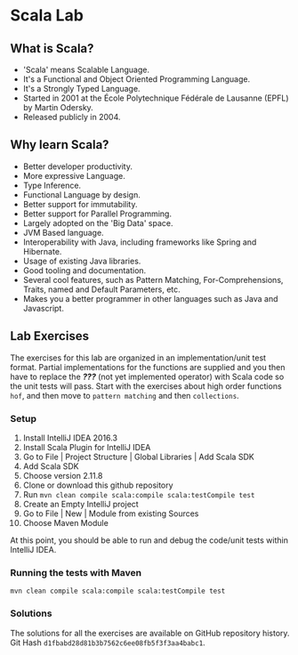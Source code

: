 # Scala Lab

## What is Scala?
   * 'Scala' means Scalable Language. 
   * It's a Functional and Object Oriented Programming Language.
   * It's a Strongly Typed Language.
   * Started in 2001 at the École Polytechnique Fédérale de Lausanne (EPFL) by Martin Odersky.
   * Released publicly in 2004.

## Why learn Scala?

  * Better developer productivity.
  * More expressive Language.
  * Type Inference.
  * Functional Language by design.
  * Better support for immutability.
  * Better support for Parallel Programming.
  * Largely adopted on the 'Big Data' space. 
  * JVM Based language. 
  * Interoperability with Java, including frameworks like Spring and Hibernate.
  * Usage of existing Java libraries.
  * Good tooling and documentation.
  * Several cool features, such as Pattern Matching, For-Comprehensions, Traits, named and Default Parameters, etc.
  * Makes you a better programmer in other languages such as Java and Javascript.

## Lab Exercises

The exercises for this lab are organized in an implementation/unit test format. Partial implementations for the functions are supplied and you then have to replace the **_???_** (not yet implemented operator) with Scala code so the unit tests will pass.
Start with the exercises about high order functions `hof`, and then move to `pattern matching` and then `collections`.  

### Setup

1. Install IntelliJ IDEA 2016.3
2. Install Scala Plugin for IntelliJ IDEA
3. Go to File | Project Structure | Global Libraries | Add Scala SDK
4. Add Scala SDK
5. Choose version 2.11.8
6. Clone or download this github repository
7. Run `mvn clean compile scala:compile scala:testCompile test`
8. Create an Empty IntelliJ project
9. Go to File | New | Module from existing Sources
10. Choose Maven Module

At this point, you should be able to run and debug the code/unit tests within IntelliJ IDEA.

### Running the tests with Maven

`mvn clean compile scala:compile scala:testCompile test`

### Solutions

The solutions for all the exercises are available on GitHub repository history. Git Hash `d1fbabd28d81b3b7562c6ee08fb5f3f3aa4babc1`.

